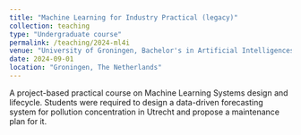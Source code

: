 ```yaml
---
title: "Machine Learning for Industry Practical (legacy)"
collection: teaching
type: "Undergraduate course"
permalink: /teaching/2024-ml4i
venue: "University of Groningen, Bachelor's in Artificial Intelligences"
date: 2024-09-01
location: "Groningen, The Netherlands"
---
```


A project-based practical course on Machine Learning Systems design and lifecycle. Students were required to design a data-driven forecasting system for pollution concentration in Utrecht and propose a maintenance plan for it.